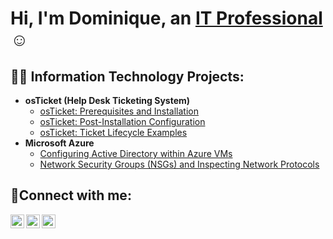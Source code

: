 <h1>Hi, I'm Dominique, an <a href="https://www.linkedin.com/in/dominique12">IT Professional</a>☺</h1>

<h2>👨‍💻 Information Technology Projects:</h2>

- <b>osTicket (Help Desk Ticketing System)</b>
  - [osTicket: Prerequisites and Installation](https://github.com/domo09/osticket-prereqs)
  - [osTicket: Post-Installation Configuration](https://github.com/domo09/post-install-config)
  - [osTicket: Ticket Lifecycle Examples](https://github.com/domo09/ticket-lifecycle)
- <b>Microsoft Azure</b>
  - [Configuring Active Directory within Azure VMs](https://github.com/domo09c/configure-ad)
  - [Network Security Groups (NSGs) and Inspecting Network Protocols](https://github.com/domo09/azure-network-protocols)

<h2>🤳Connect with me:</h2>

[<img align="left" alt="Josh | Twitter" width="22px" src="https://cdn.jsdelivr.net/npm/simple-icons@v3/icons/twitter.svg" />][twitter]
[<img align="left" alt="Josh | LinkedIn" width="22px" src="https://cdn.jsdelivr.net/npm/simple-icons@v3/icons/linkedin.svg" />][linkedin]
[<img align="left" alt="Josh | Instagram" width="22px" src="https://cdn.jsdelivr.net/npm/simple-icons@v3/icons/instagram.svg" />][instagram]

[twitter]: https://twitter.com/Dominique
[instagram]: https://www.instagram.com/Dominiqur
[linkedin]: https://www.linkedin.com/in/dominique12
